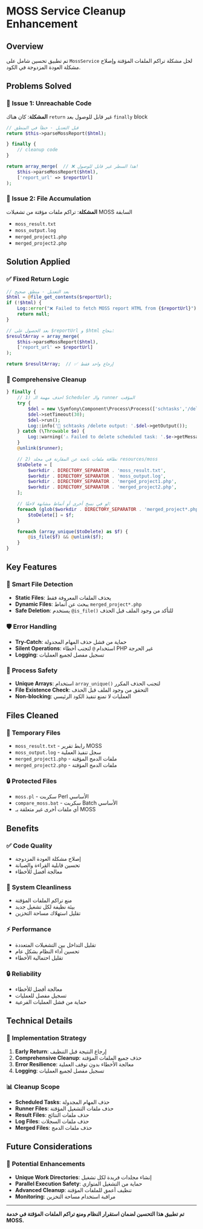 # MOSS Service Cleanup Enhancement

## Overview
تم تطبيق تحسين شامل على `MossService` لحل مشكلة تراكم الملفات المؤقتة وإصلاح مشكلة العودة المزدوجة في الكود.

## Problems Solved

### 🐛 **Issue 1: Unreachable Code**
**المشكلة**: كان هناك `return` غير قابل للوصول بعد `finally` block
```php
// قبل التعديل - خطأ في المنطق
return $this->parseMossReport($html);

} finally {
    // cleanup code
}

return array_merge(  // ❌ هذا السطر غير قابل للوصول!
    $this->parseMossReport($html),
    ['report_url' => $reportUrl]
);
```

### 🧹 **Issue 2: File Accumulation**
**المشكلة**: تراكم ملفات مؤقتة من تشغيلات MOSS السابقة
- `moss_result.txt`
- `moss_output.log` 
- `merged_project1.php`
- `merged_project2.php`

## Solution Applied

### ✅ **Fixed Return Logic**
```php
// بعد التعديل - منطق صحيح
$html = @file_get_contents($reportUrl);
if (!$html) {
    Log::error("❌ Failed to fetch MOSS report HTML from {$reportUrl}");
    return null;
}

// بعد الحصول على $reportUrl و $html بنجاح:
$resultArray = array_merge(
    $this->parseMossReport($html),
    ['report_url' => $reportUrl]
);

return $resultArray;  // ✅ إرجاع واحد فقط
```

### 🧹 **Comprehensive Cleanup**
```php
} finally {
    // 1) احذف مهمة الـ Scheduler والـ runner المؤقت
    try {
        $del = new \Symfony\Component\Process\Process(['schtasks','/delete','/tn',$taskName,'/f'], $workdir);
        $del->setTimeout(30);
        $del->run();
        Log::info('🧹 schtasks /delete output: '.$del->getOutput());
    } catch (\Throwable $e) {
        Log::warning('⚠️ Failed to delete scheduled task: '.$e->getMessage());
    }
    @unlink($runner);

    // 2) نظافة ملفات ناتجة عن المقارنة في مجلد resources/moss
    $toDelete = [
        $workdir . DIRECTORY_SEPARATOR . 'moss_result.txt',
        $workdir . DIRECTORY_SEPARATOR . 'moss_output.log',
        $workdir . DIRECTORY_SEPARATOR . 'merged_project1.php',
        $workdir . DIRECTORY_SEPARATOR . 'merged_project2.php',
    ];

    // لو في نسخ أخرى أو أنماط مشابهة لاحقًا:
    foreach (glob($workdir . DIRECTORY_SEPARATOR . 'merged_project*.php') ?: [] as $f) {
        $toDelete[] = $f;
    }

    foreach (array_unique($toDelete) as $f) {
        @is_file($f) && @unlink($f);
    }
}
```

## Key Features

### 🎯 **Smart File Detection**
- **Static Files**: يحذف الملفات المعروفة فقط
- **Dynamic Files**: يبحث عن أنماط `merged_project*.php`
- **Safe Deletion**: يستخدم `@is_file()` للتأكد من وجود الملف قبل الحذف

### 🛡️ **Error Handling**
- **Try-Catch**: حماية من فشل حذف المهام المجدولة
- **Silent Operations**: استخدام `@` لتجنب أخطاء PHP غير الحرجة
- **Logging**: تسجيل مفصل لجميع العمليات

### 🔄 **Process Safety**
- **Unique Arrays**: استخدام `array_unique()` لتجنب الحذف المكرر
- **File Existence Check**: التحقق من وجود الملف قبل الحذف
- **Non-blocking**: العمليات لا تمنع تنفيذ الكود الرئيسي

## Files Cleaned

### 📁 **Temporary Files**
- `moss_result.txt` - رابط تقرير MOSS
- `moss_output.log` - سجل تنفيذ العملية
- `merged_project1.php` - ملفات الدمج المؤقتة
- `merged_project2.php` - ملفات الدمج المؤقتة

### 🔒 **Protected Files**
- `moss.pl` - سكربت Perl الأساسي
- `compare_moss.bat` - سكربت Batch الأساسي
- أي ملفات أخرى غير متعلقة بـ MOSS

## Benefits

### ✅ **Code Quality**
- إصلاح مشكلة العودة المزدوجة
- تحسين قابلية القراءة والصيانة
- معالجة أفضل للأخطاء

### 🧹 **System Cleanliness**
- منع تراكم الملفات المؤقتة
- بيئة نظيفة لكل تشغيل جديد
- تقليل استهلاك مساحة التخزين

### ⚡ **Performance**
- تقليل التداخل بين التشغيلات المتعددة
- تحسين أداء النظام بشكل عام
- تقليل احتمالية الأخطاء

### 🔒 **Reliability**
- معالجة أفضل للأخطاء
- تسجيل مفصل للعمليات
- حماية من فشل العمليات الفرعية

## Technical Details

### 🔧 **Implementation Strategy**
1. **Early Return**: إرجاع النتيجة قبل التنظيف
2. **Comprehensive Cleanup**: حذف جميع الملفات المؤقتة
3. **Error Resilience**: معالجة الأخطاء بدون توقف العملية
4. **Logging**: تسجيل مفصل لجميع العمليات

### 📊 **Cleanup Scope**
- **Scheduled Tasks**: حذف المهام المجدولة
- **Runner Files**: حذف ملفات التشغيل المؤقتة
- **Result Files**: حذف ملفات النتائج
- **Log Files**: حذف ملفات السجلات
- **Merged Files**: حذف ملفات الدمج

## Future Considerations

### 🔮 **Potential Enhancements**
- **Unique Work Directories**: إنشاء مجلدات فريدة لكل تشغيل
- **Parallel Execution Safety**: حماية من التشغيل المتوازي
- **Advanced Cleanup**: تنظيف أعمق للملفات المؤقتة
- **Monitoring**: مراقبة استخدام مساحة التخزين

---

**تم تطبيق هذا التحسين لضمان استقرار النظام ومنع تراكم الملفات المؤقتة في خدمة MOSS.**
